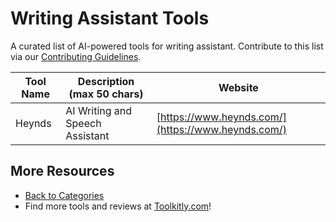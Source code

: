 # Writing Assistant Tools

A curated list of AI-powered tools for writing assistant. Contribute to this list via our [Contributing Guidelines](../CONTRIBUTING.md).

| Tool Name | Description (max 50 chars) | Website |
|-----------|----------------------------|---------|
| Heynds | AI Writing and Speech Assistant | [https://www.heynds.com/](https://www.heynds.com/) |

## More Resources
- [Back to Categories](../README.md)
- Find more tools and reviews at [Toolkitly.com](https://toolkitly.com)!
